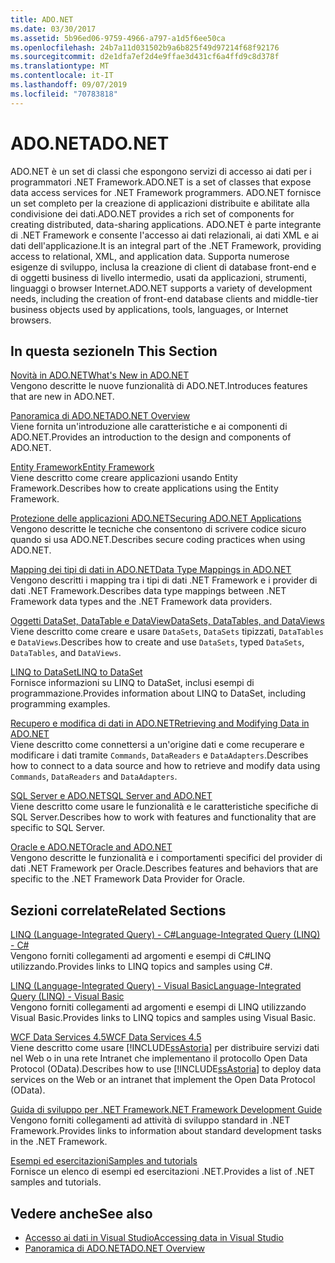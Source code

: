 ```yaml
---
title: ADO.NET
ms.date: 03/30/2017
ms.assetid: 5b96ed06-9759-4966-a797-a1d5f6ee50ca
ms.openlocfilehash: 24b7a11d031502b9a6b825f49d97214f68f92176
ms.sourcegitcommit: d2e1dfa7ef2d4e9ffae3d431cf6a4ffd9c8d378f
ms.translationtype: MT
ms.contentlocale: it-IT
ms.lasthandoff: 09/07/2019
ms.locfileid: "70783818"
---
```

# <a name="adonet"></a><span data-ttu-id="14241-102">ADO.NET</span><span class="sxs-lookup"><span data-stu-id="14241-102">ADO.NET</span></span>
<span data-ttu-id="14241-103">ADO.NET è un set di classi che espongono servizi di accesso ai dati per i programmatori .NET Framework.</span><span class="sxs-lookup"><span data-stu-id="14241-103">ADO.NET is a set of classes that expose data access services for .NET Framework programmers.</span></span> <span data-ttu-id="14241-104">ADO.NET fornisce un set completo per la creazione di applicazioni distribuite e abilitate alla condivisione dei dati.</span><span class="sxs-lookup"><span data-stu-id="14241-104">ADO.NET provides a rich set of components for creating distributed, data-sharing applications.</span></span> <span data-ttu-id="14241-105">ADO.NET è parte integrante di .NET Framework e consente l'accesso ai dati relazionali, ai dati XML e ai dati dell'applicazione.</span><span class="sxs-lookup"><span data-stu-id="14241-105">It is an integral part of the .NET Framework, providing access to relational, XML, and application data.</span></span> <span data-ttu-id="14241-106">Supporta numerose esigenze di sviluppo, inclusa la creazione di client di database front-end e di oggetti business di livello intermedio, usati da applicazioni, strumenti, linguaggi o browser Internet.</span><span class="sxs-lookup"><span data-stu-id="14241-106">ADO.NET supports a variety of development needs, including the creation of front-end database clients and middle-tier business objects used by applications, tools, languages, or Internet browsers.</span></span>  
  
## <a name="in-this-section"></a><span data-ttu-id="14241-107">In questa sezione</span><span class="sxs-lookup"><span data-stu-id="14241-107">In This Section</span></span>  
 [<span data-ttu-id="14241-108">Novità in ADO.NET</span><span class="sxs-lookup"><span data-stu-id="14241-108">What's New in ADO.NET</span></span>](whats-new.md)  
 <span data-ttu-id="14241-109">Vengono descritte le nuove funzionalità di ADO.NET.</span><span class="sxs-lookup"><span data-stu-id="14241-109">Introduces features that are new in ADO.NET.</span></span>  
  
 [<span data-ttu-id="14241-110">Panoramica di ADO.NET</span><span class="sxs-lookup"><span data-stu-id="14241-110">ADO.NET Overview</span></span>](ado-net-overview.md)  
 <span data-ttu-id="14241-111">Viene fornita un'introduzione alle caratteristiche e ai componenti di ADO.NET.</span><span class="sxs-lookup"><span data-stu-id="14241-111">Provides an introduction to the design and components of ADO.NET.</span></span>  
  
 [<span data-ttu-id="14241-112">Entity Framework</span><span class="sxs-lookup"><span data-stu-id="14241-112">Entity Framework</span></span>](https://go.microsoft.com/fwlink/?LinkID=213876)  
 <span data-ttu-id="14241-113">Viene descritto come creare applicazioni usando Entity Framework.</span><span class="sxs-lookup"><span data-stu-id="14241-113">Describes how to create applications using the Entity Framework.</span></span>  
  
 [<span data-ttu-id="14241-114">Protezione delle applicazioni ADO.NET</span><span class="sxs-lookup"><span data-stu-id="14241-114">Securing ADO.NET Applications</span></span>](securing-ado-net-applications.md)  
 <span data-ttu-id="14241-115">Vengono descritte le tecniche che consentono di scrivere codice sicuro quando si usa ADO.NET.</span><span class="sxs-lookup"><span data-stu-id="14241-115">Describes secure coding practices when using ADO.NET.</span></span>  
  
 [<span data-ttu-id="14241-116">Mapping dei tipi di dati in ADO.NET</span><span class="sxs-lookup"><span data-stu-id="14241-116">Data Type Mappings in ADO.NET</span></span>](data-type-mappings-in-ado-net.md)  
 <span data-ttu-id="14241-117">Vengono descritti i mapping tra i tipi di dati .NET Framework e i provider di dati .NET Framework.</span><span class="sxs-lookup"><span data-stu-id="14241-117">Describes data type mappings between .NET Framework data types and the .NET Framework data providers.</span></span>  
  
 [<span data-ttu-id="14241-118">Oggetti DataSet, DataTable e DataView</span><span class="sxs-lookup"><span data-stu-id="14241-118">DataSets, DataTables, and DataViews</span></span>](./dataset-datatable-dataview/index.md)  
 <span data-ttu-id="14241-119">Viene descritto come creare e usare `DataSets`, `DataSets` tipizzati, `DataTables` e `DataViews`.</span><span class="sxs-lookup"><span data-stu-id="14241-119">Describes how to create and use `DataSets`, typed `DataSets`, `DataTables`, and `DataViews`.</span></span>  
  
 [<span data-ttu-id="14241-120">LINQ to DataSet</span><span class="sxs-lookup"><span data-stu-id="14241-120">LINQ to DataSet</span></span>](linq-to-dataset.md)  
 <span data-ttu-id="14241-121">Fornisce informazioni su LINQ to DataSet, inclusi esempi di programmazione.</span><span class="sxs-lookup"><span data-stu-id="14241-121">Provides information about LINQ to DataSet, including programming examples.</span></span>  
  
 [<span data-ttu-id="14241-122">Recupero e modifica di dati in ADO.NET</span><span class="sxs-lookup"><span data-stu-id="14241-122">Retrieving and Modifying Data in ADO.NET</span></span>](retrieving-and-modifying-data.md)  
 <span data-ttu-id="14241-123">Viene descritto come connettersi a un'origine dati e come recuperare e modificare i dati tramite `Commands`, `DataReaders` e `DataAdapters`.</span><span class="sxs-lookup"><span data-stu-id="14241-123">Describes how to connect to a data source and how to retrieve and modify data using `Commands`, `DataReaders` and `DataAdapters`.</span></span>  
  
 [<span data-ttu-id="14241-124">SQL Server e ADO.NET</span><span class="sxs-lookup"><span data-stu-id="14241-124">SQL Server and ADO.NET</span></span>](./sql/index.md)  
 <span data-ttu-id="14241-125">Viene descritto come usare le funzionalità e le caratteristiche specifiche di SQL Server.</span><span class="sxs-lookup"><span data-stu-id="14241-125">Describes how to work with features and functionality that are specific to SQL Server.</span></span>  
  
 [<span data-ttu-id="14241-126">Oracle e ADO.NET</span><span class="sxs-lookup"><span data-stu-id="14241-126">Oracle and ADO.NET</span></span>](oracle-and-adonet.md)  
 <span data-ttu-id="14241-127">Vengono descritte le funzionalità e i comportamenti specifici del provider di dati .NET Framework per Oracle.</span><span class="sxs-lookup"><span data-stu-id="14241-127">Describes features and behaviors that are specific to the .NET Framework Data Provider for Oracle.</span></span>  
  
## <a name="related-sections"></a><span data-ttu-id="14241-128">Sezioni correlate</span><span class="sxs-lookup"><span data-stu-id="14241-128">Related Sections</span></span>  
 [<span data-ttu-id="14241-129">LINQ (Language-Integrated Query) - C#</span><span class="sxs-lookup"><span data-stu-id="14241-129">Language-Integrated Query (LINQ) - C#</span></span>](../../../csharp/programming-guide/concepts/linq/index.md)  
 <span data-ttu-id="14241-130">Vengono forniti collegamenti ad argomenti e esempi di C#LINQ utilizzando.</span><span class="sxs-lookup"><span data-stu-id="14241-130">Provides links to LINQ topics and samples using C#.</span></span>  
  
 [<span data-ttu-id="14241-131">LINQ (Language-Integrated Query) - Visual Basic</span><span class="sxs-lookup"><span data-stu-id="14241-131">Language-Integrated Query (LINQ) - Visual Basic</span></span>](../../../visual-basic/programming-guide/concepts/linq/index.md)  
 <span data-ttu-id="14241-132">Vengono forniti collegamenti ad argomenti e esempi di LINQ utilizzando Visual Basic.</span><span class="sxs-lookup"><span data-stu-id="14241-132">Provides links to LINQ topics and samples using Visual Basic.</span></span>  
  
 [<span data-ttu-id="14241-133">WCF Data Services 4.5</span><span class="sxs-lookup"><span data-stu-id="14241-133">WCF Data Services 4.5</span></span>](../wcf/index.md)  
 <span data-ttu-id="14241-134">Viene descritto come usare [!INCLUDE[ssAstoria](../../../../includes/ssastoria-md.md)] per distribuire servizi dati nel Web o in una rete Intranet che implementano il protocollo Open Data Protocol (OData).</span><span class="sxs-lookup"><span data-stu-id="14241-134">Describes how to use [!INCLUDE[ssAstoria](../../../../includes/ssastoria-md.md)] to deploy data services on the Web or an intranet that implement the Open Data Protocol (OData).</span></span>  
  
 [<span data-ttu-id="14241-135">Guida di sviluppo per .NET Framework</span><span class="sxs-lookup"><span data-stu-id="14241-135">.NET Framework Development Guide</span></span>](../../development-guide.md)  
 <span data-ttu-id="14241-136">Vengono forniti collegamenti ad attività di sviluppo standard in .NET Framework.</span><span class="sxs-lookup"><span data-stu-id="14241-136">Provides links to information about standard development tasks in the .NET Framework.</span></span>  
  
 [<span data-ttu-id="14241-137">Esempi ed esercitazioni</span><span class="sxs-lookup"><span data-stu-id="14241-137">Samples and tutorials</span></span>](../../../samples-and-tutorials/index.md)  
 <span data-ttu-id="14241-138">Fornisce un elenco di esempi ed esercitazioni .NET.</span><span class="sxs-lookup"><span data-stu-id="14241-138">Provides a list of .NET samples and tutorials.</span></span>
  
## <a name="see-also"></a><span data-ttu-id="14241-139">Vedere anche</span><span class="sxs-lookup"><span data-stu-id="14241-139">See also</span></span>

- [<span data-ttu-id="14241-140">Accesso ai dati in Visual Studio</span><span class="sxs-lookup"><span data-stu-id="14241-140">Accessing data in Visual Studio</span></span>](/visualstudio/data-tools/accessing-data-in-visual-studio)
- [<span data-ttu-id="14241-141">Panoramica di ADO.NET</span><span class="sxs-lookup"><span data-stu-id="14241-141">ADO.NET Overview</span></span>](ado-net-overview.md)

